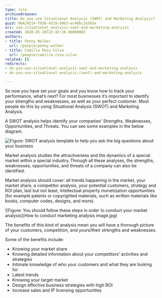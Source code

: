 ```yaml
---
type: rule
archivedreason: 
title: Do you use Situational Analysis (SWOT) and Marketing Analysis?
guid: 90424214-f936-4319-b963-ec48bc2e583e
uri: use-situational-analysis-swot-and-marketing-analysis
created: 2020-05-26T22:43:28.0000000Z
authors:
- title: Penny Walker
  url: /people/penny-walker
- title: Camilla Rosa Silva
  url: /people/camilla-rosa-silva
related: []
redirects:
- do-you-use-situational-analysis-swot-and-marketing-analysis
- do-you-use-situational-analysis-(swot)-and-marketing-analysis

---
```


So now you have set your goals and you know how to track your performance, what’s next? For most businesses it’s important to identify your strengths and weaknesses, as well as your perfect customer. Most people do this by using Situational Analysis (SWOT) and Marketing Analysis.

A SWOT analysis helps identify your companies’ Strengths, Weaknesses, Opportunities, and Threats. You can see some examples in the below diagram.

<!--endintro-->

![Figure: SWOT analysis template to help you ask the big questions about your business](swot-analysis.png)  

Market analysis studies the attractiveness and the dynamics of a special market within a special industry. Through all these analyses, the strengths, weaknesses, opportunities, and threats of a company can also be identified.  

Market analysis should cover: all trends happening in the market, your market share, a competitor analysis, your potential customers, strategy and ROI plan, last but not least, intellectual property monetization opportunities (for example patents or copyrighted materials, such as written materials like books, computer codes, designs, and more).

![Figure: You should follow these steps in order to conduct your market analysis](How to conduct marketing analysis image.jpg)  

The benefits of this kind of analysis mean you will have a thorough picture of your customers, competition, and yours/their strengths and weaknesses.  
 
Some of the benefits include:

* Knowing your market share
* Knowing detailed information about your competitors’ activities and strategies
* Intimate knowledge of who your customers and what they are looking for
* Latest trends
* Knowing your target market
* Design effective business strategies with high ROI
* Increase sales and IP licensing opportunities
